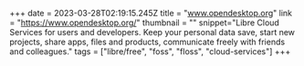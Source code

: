 +++
date = 2023-03-28T02:19:15.245Z
title = "www.opendesktop.org"
link = "https://www.opendesktop.org/"
thumbnail = ""
snippet="Libre Cloud Services for users and developers. Keep your personal data save, start new projects, share apps, files and products, communicate freely with friends and colleagues."
tags = ["libre/free", "foss", "floss", "cloud-services"]
+++
